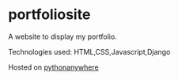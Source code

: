 # portfoliosite
A website to display my portfolio. 
<p>
Technologies used:
HTML,CSS,Javascript,Django
</p>
Hosted on <a href="http://aparnag7.pythonanywhere.com/">pythonanywhere</a>
